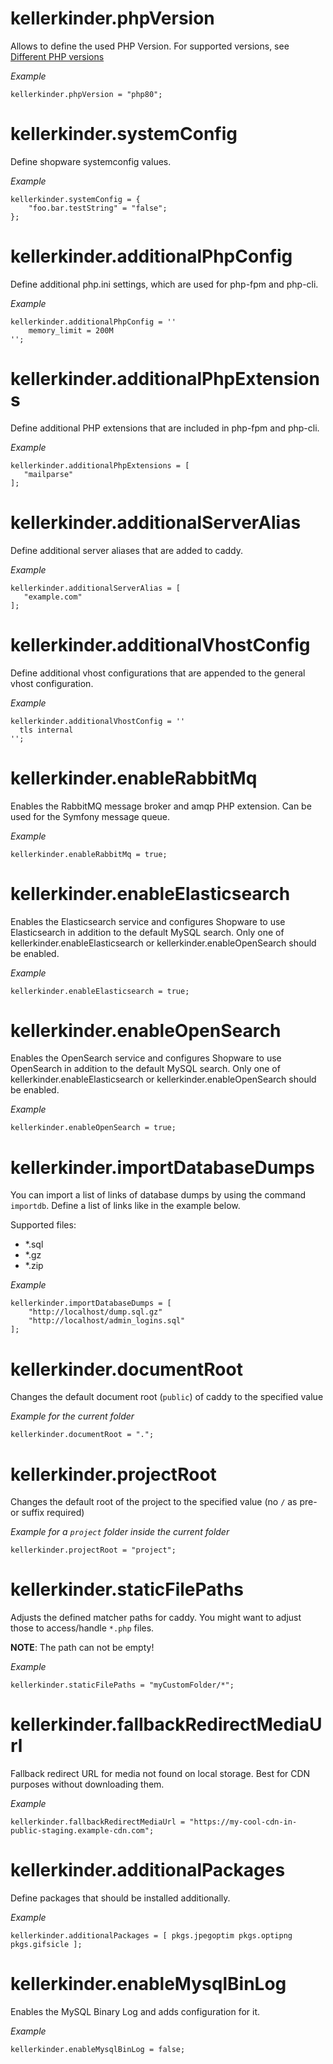 # kellerkinder.phpVersion
Allows to define the used PHP Version. For supported versions, see [Different PHP versions](Home.md#different-php-versions)

*_Example_*
```
kellerkinder.phpVersion = "php80";
```

# kellerkinder.systemConfig
Define shopware systemconfig values.

*_Example_*
```
kellerkinder.systemConfig = {
    "foo.bar.testString" = "false";
};
```

# kellerkinder.additionalPhpConfig
Define additional php.ini settings, which are used for php-fpm and php-cli.

*_Example_*
```
kellerkinder.additionalPhpConfig = ''
    memory_limit = 200M
'';
```

# kellerkinder.additionalPhpExtensions
Define additional PHP extensions that are included in php-fpm and php-cli.

*_Example_*
```
kellerkinder.additionalPhpExtensions = [
   "mailparse"
];
```

# kellerkinder.additionalServerAlias
Define additional server aliases that are added to caddy.

*_Example_*
```
kellerkinder.additionalServerAlias = [
   "example.com"
];
```

# kellerkinder.additionalVhostConfig
Define additional vhost configurations that are appended to the general vhost configuration.

*_Example_*
```
kellerkinder.additionalVhostConfig = ''
  tls internal
'';
```

# kellerkinder.enableRabbitMq
Enables the RabbitMQ message broker and amqp PHP extension. Can be used for the Symfony message queue.

*_Example_*
```
kellerkinder.enableRabbitMq = true;
```

# kellerkinder.enableElasticsearch
Enables the Elasticsearch service and configures Shopware to use Elasticsearch in addition to the default MySQL search.
Only one of kellerkinder.enableElasticsearch or kellerkinder.enableOpenSearch should be enabled.

*_Example_*
```
kellerkinder.enableElasticsearch = true;
```

# kellerkinder.enableOpenSearch
Enables the OpenSearch service and configures Shopware to use OpenSearch in addition to the default MySQL search.
Only one of kellerkinder.enableElasticsearch or kellerkinder.enableOpenSearch should be enabled.

*_Example_*
```
kellerkinder.enableOpenSearch = true;
```

# kellerkinder.importDatabaseDumps

You can import a list of links of database dumps by using the command `importdb`.
Define a list of links like in the example below.

Supported files:
- *.sql
- *.gz
- *.zip

*_Example_*
```
kellerkinder.importDatabaseDumps = [
    "http://localhost/dump.sql.gz"
    "http://localhost/admin_logins.sql"
];
```

# kellerkinder.documentRoot
Changes the default document root (`public`) of caddy to the specified value

*_Example for the current folder_*
```
kellerkinder.documentRoot = ".";
```

# kellerkinder.projectRoot
Changes the default root of the project to the specified value (no `/` as pre- or suffix required)

*_Example for a `project` folder inside the current folder_*
```
kellerkinder.projectRoot = "project";
```

# kellerkinder.staticFilePaths
Adjusts the defined matcher paths for caddy. You might want to adjust those to access/handle `*.php` files.

**NOTE**: The path can not be empty!

*_Example_*
```
kellerkinder.staticFilePaths = "myCustomFolder/*";
```

# kellerkinder.fallbackRedirectMediaUrl
Fallback redirect URL for media not found on local storage. Best for CDN purposes without downloading them.

*_Example_*
```
kellerkinder.fallbackRedirectMediaUrl = "https://my-cool-cdn-in-public-staging.example-cdn.com";
```

# kellerkinder.additionalPackages
Define packages that should be installed additionally.

*_Example_*
```
kellerkinder.additionalPackages = [ pkgs.jpegoptim pkgs.optipng pkgs.gifsicle ];
```

# kellerkinder.enableMysqlBinLog
Enables the MySQL Binary Log and adds configuration for it.

*_Example_*
```
kellerkinder.enableMysqlBinLog = false;
```
